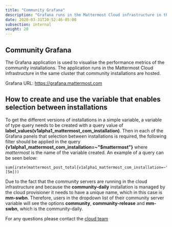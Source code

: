 ```yaml
---
title: "Community Grafana"
description: "Grafana runs in the Mattermost Cloud infrastructure in the same cluster that community installations are hosted."
date: 2020-03-31T20:52:46-05:00
subsection: internal
weight: 20
---
```


## Community Grafana

The Grafana application is used to visualise the performance metrics of the community installations. The application runs in the Mattermost Cloud infrastructure in the same cluster that community installations are hosted.

Grafana URL: https://grafana.mattermost.com

## How to create and use the variable that enables selection between installations

To get the different versions of installations in a simple variable, a variable of type query needs to be created with a query value of **label_values(v1alpha1_mattermost_com_installation)**. Then in each of the Grafana panels that selection between installations is required, the following filter should be applied in the query **{v1alpha1_mattermost_com_installation=~"$mattermost"}** where *mattermost* is the name of the variable created. An example of a query can be seen below:

```
sum(irate(mattermost_post_total{v1alpha1_mattermost_com_installation=~"$mattermost"}[5m]))
```

Due to the fact that the community servers are running in the cloud infrastructure and because the **community-daily** installation is managed by the cloud provisioner it needs to have a unique name, which in this case is **mm-swbn**. Therefore, users in the dropdown list of their community server variable will see the options **community**, **community-release** and **mm-swbn**, which is the community-daily.

For any questions please contact the [cloud team](https://community-daily.mattermost.com/core/channels/cloud)
